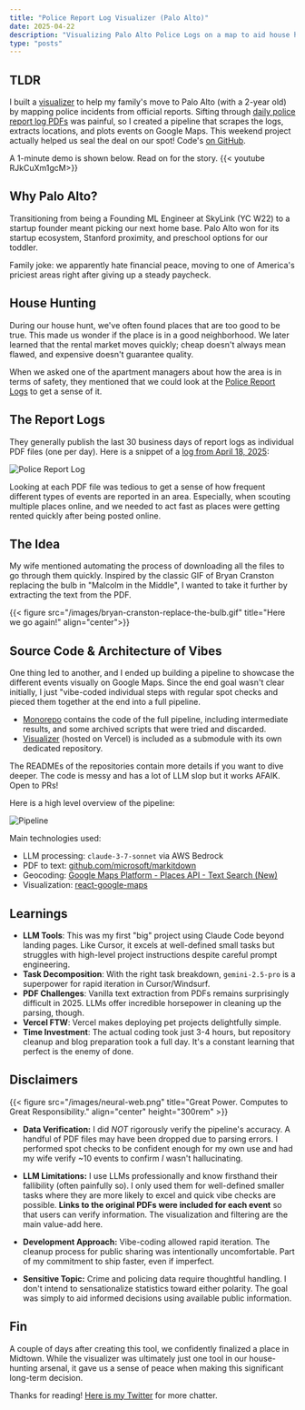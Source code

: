 ```yaml
---
title: "Police Report Log Visualizer (Palo Alto)"
date: 2025-04-22
description: "Visualizing Palo Alto Police Logs on a map to aid house hunting."
type: "posts"
---
```


## TLDR

I built a [visualizer](https://palo-alto-police-log-visualizer.vercel.app/) to help my family's move to Palo Alto (with a 2-year old) by mapping police incidents from official reports. Sifting through [daily police report log PDFs](https://www.paloalto.gov/Departments/Police/Public-Information-Portal/Police-Report-Log) was painful, so I created a pipeline that scrapes the logs, extracts locations, and plots events on Google Maps. This weekend project actually helped us seal the deal on our spot! Code's [on GitHub](https://github.com/ma08/palo_alto_police_log_analysis).

A 1-minute demo is shown below. Read on for the story.
{{< youtube RJkCuXm1gcM>}}


## Why Palo Alto?

Transitioning from being a Founding ML Engineer at SkyLink (YC W22) to a startup founder meant picking our next home base. Palo Alto won for its startup ecosystem, Stanford proximity, and preschool options for our toddler.

Family joke: we apparently hate financial peace, moving to one of America's priciest areas right after giving up a steady paycheck.

## House Hunting
During our house hunt, we've often found places that are too good to be true. This made us wonder if the place is in a good neighborhood. We later learned that the rental market moves quickly; cheap doesn't always mean flawed, and expensive doesn't guarantee quality.

When we asked one of the apartment managers about how the area is in terms of safety, they mentioned that we could look at the [Police Report Logs](https://www.paloalto.gov/Departments/Police/Public-Information-Portal/Police-Report-Log) to get a sense of it.

## The Report Logs
They generally publish the last 30 business days of report logs as individual PDF files (one per day). Here is a snippet of a [log from April 18, 2025](https://www.paloalto.gov/files/assets/public/v/2/police-department/public-information-portal/police-report-log/april-18-2025-police-report-log.pdf):

![Police Report Log](/images/palo-alto-police-report-log.png)

Looking at each PDF file was tedious to get a sense of how frequent different types of events are reported in an area. Especially, when scouting multiple places online, and we needed to act fast as places were getting rented quickly after being posted online.

## The Idea
My wife mentioned automating the process of downloading all the files to go through them quickly. Inspired by the classic GIF of Bryan Cranston replacing the bulb in "Malcolm in the Middle", I wanted to take it further by extracting the text from the PDF.

{{< figure src="/images/bryan-cranston-replace-the-bulb.gif" title="Here we go again!"  align="center">}}

## Source Code & Architecture of Vibes
One thing led to another, and I ended up building a pipeline to showcase the different events visually on Google Maps. Since the end goal wasn't clear initially, I just "vibe-coded individual steps with regular spot checks and pieced them together at the end into a full pipeline.

- [Monorepo](https://github.com/ma08/palo_alto_police_log_analysis) contains the code of the full pipeline, including intermediate results, and some archived scripts that were tried and discarded.
- [Visualizer](https://github.com/ma08/palo_alto_police_log_visualizer) (hosted on Vercel) is included as a submodule with its own dedicated repository.

The READMEs of the repositories contain more details if you want to dive deeper. The code is messy and has a lot of LLM slop but it works AFAIK. Open to PRs!

Here is a high level overview of the pipeline:

![Pipeline](/images/palo-alto-police-log-visualizer-pipeline.png)

Main technologies used:
- LLM processing: `claude-3-7-sonnet` via AWS Bedrock
- PDF to text: [github.com/microsoft/markitdown](https://github.com/microsoft/markitdown)
- Geocoding: [Google Maps Platform - Places API - Text Search (New)](https://developers.google.com/maps/documentation/places/web-service/text-search)
- Visualization: [react-google-maps](https://github.com/visgl/react-google-maps)


## Learnings
- **LLM Tools**: This was my first "big" project using Claude Code beyond landing pages. Like Cursor, it excels at well-defined small tasks but struggles with high-level project instructions despite careful prompt engineering.
- **Task Decomposition**: With the right task breakdown, `gemini-2.5-pro` is a superpower for rapid iteration in Cursor/Windsurf.
- **PDF Challenges**: Vanilla text extraction from PDFs remains surprisingly difficult in 2025. LLMs offer incredible horsepower in cleaning up the parsing, though.
- **Vercel FTW**: Vercel makes deploying pet projects delightfully simple.
- **Time Investment**: The actual coding took just 3-4 hours, but repository cleanup and blog preparation took a full day. It's a constant learning that perfect is the enemy of done.

## Disclaimers
{{< figure src="/images/neural-web.png" title="Great Power. Computes to Great Responsibility."  align="center" height="300rem" >}}

- **Data Verification:** I did *NOT* rigorously verify the pipeline's accuracy. A handful of PDF files may have been dropped due to parsing errors. I performed spot checks to be confident enough for my own use and had my wife verify ~10 events to confirm *I* wasn't hallucinating.

- **LLM Limitations:** I use LLMs professionally and know firsthand their fallibility (often painfully so). I only used them for well-defined smaller tasks where they are more likely to excel and quick vibe checks are possible. **Links to the original PDFs were included for each event** so that users can verify information. The visualization and filtering are the main value-add here. 

- **Development Approach:** Vibe-coding allowed rapid iteration. The cleanup process for public sharing was intentionally uncomfortable.  Part of my commitment to ship faster, even if imperfect. 

- **Sensitive Topic:** Crime and policing data require thoughtful handling. I don't intend to sensationalize statistics toward either polarity. The goal was simply to aid informed decisions using available public information.

## Fin
A couple of days after creating this tool, we confidently finalized a place in Midtown. While the visualizer was ultimately just one tool in our house-hunting arsenal, it gave us a sense of peace when making this significant long-term decision.

Thanks for reading! [Here is my Twitter](https://x.com/curious_queue) for more chatter.
